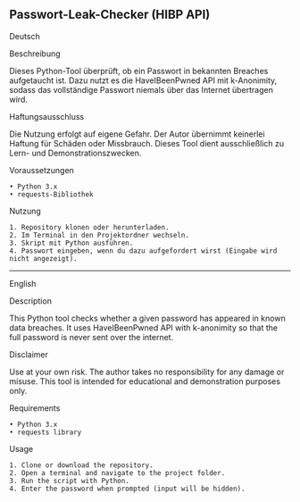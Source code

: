 Passwort-Leak-Checker (HIBP API)
-------------
Deutsch

Beschreibung

Dieses Python-Tool überprüft, ob ein Passwort in bekannten Breaches aufgetaucht ist.
Dazu nutzt es die HaveIBeenPwned API mit k-Anonimity, sodass das vollständige Passwort niemals über das Internet übertragen wird.

Haftungsausschluss

Die Nutzung erfolgt auf eigene Gefahr. Der Autor übernimmt keinerlei Haftung für Schäden oder Missbrauch.
Dieses Tool dient ausschließlich zu Lern- und Demonstrationszwecken.

Voraussetzungen

    • Python 3.x
    • requests-Bibliothek
    
Nutzung

    1. Repository klonen oder herunterladen.
    2. Im Terminal in den Projektordner wechseln.
    3. Skript mit Python ausführen.
    4. Passwort eingeben, wenn du dazu aufgefordert wirst (Eingabe wird nicht angezeigt).

------------------
English

Description

This Python tool checks whether a given password has appeared in known data breaches.
It uses HaveIBeenPwned API with k-anonimity so that the full password is never sent over the internet.

Disclaimer

Use at your own risk. The author takes no responsibility for any damage or misuse.
This tool is intended for educational and demonstration purposes only.

Requirements

    • Python 3.x
    • requests library
    
Usage

    1. Clone or download the repository.
    2. Open a terminal and navigate to the project folder.
    3. Run the script with Python.
    4. Enter the password when prompted (input will be hidden).
